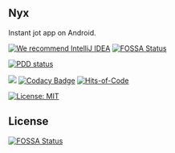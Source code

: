 Nyx
-----

Instant jot app on Android.

[![We recommend IntelliJ IDEA](http://www.elegantobjects.org/intellij-idea.svg)](https://www.jetbrains.com/idea/)
[![FOSSA Status](https://app.fossa.com/api/projects/git%2Bgithub.com%2FLarryHsiao%2FNyx.svg?type=shield)](https://app.fossa.com/projects/git%2Bgithub.com%2FLarryHsiao%2FNyx?ref=badge_shield)

[![PDD status](http://www.0pdd.com/svg?name=LarryHsiao/Nyx)](http://www.0pdd.com/p?name=LarryHsiao/Nyx)

[![](https://larryhsiao.com:9082/app/rest/builds/buildType:Nyx_Build/statusIcon.svg)](https://github.com/LarryHsiao/Nyx)
[![Codacy Badge](https://api.codacy.com/project/badge/Grade/562e094d89d84244861092615050c8d8)](https://www.codacy.com/app/LarryHsiao/Nyx?utm_source=github.com&amp;utm_medium=referral&amp;utm_content=LarryHsiao/Nyx&amp;utm_campaign=Badge_Grade)
[![Hits-of-Code](https://hitsofcode.com/github/Larryhsiao/Nyx)](https://hitsofcode.com/view/github/Larryhsiao/Nyx)

[![License: MIT](https://img.shields.io/badge/License-MIT-green.svg)](https://opensource.org/licenses/MIT)

## License
[![FOSSA Status](https://app.fossa.com/api/projects/git%2Bgithub.com%2FLarryHsiao%2FNyx.svg?type=large)](https://app.fossa.com/projects/git%2Bgithub.com%2FLarryHsiao%2FNyx?ref=badge_large)